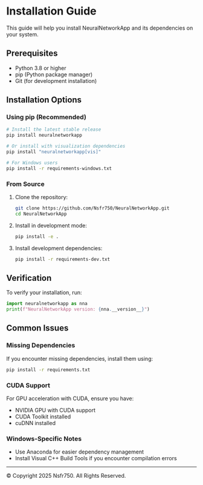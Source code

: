 # Installation Guide

This guide will help you install NeuralNetworkApp and its dependencies on your system.

## Prerequisites

- Python 3.8 or higher
- pip (Python package manager)
- Git (for development installation)

## Installation Options

### Using pip (Recommended)

```bash
# Install the latest stable release
pip install neuralnetworkapp

# Or install with visualization dependencies
pip install "neuralnetworkapp[vis]"

# For Windows users
pip install -r requirements-windows.txt
```

### From Source

1. Clone the repository:
   ```bash
   git clone https://github.com/Nsfr750/NeuralNetworkApp.git
   cd NeuralNetworkApp
   ```

2. Install in development mode:
   ```bash
   pip install -e .
   ```

3. Install development dependencies:
   ```bash
   pip install -r requirements-dev.txt
   ```

## Verification

To verify your installation, run:

```python
import neuralnetworkapp as nna
print(f"NeuralNetworkApp version: {nna.__version__}")
```

## Common Issues

### Missing Dependencies
If you encounter missing dependencies, install them using:
```bash
pip install -r requirements.txt
```

### CUDA Support
For GPU acceleration with CUDA, ensure you have:
- NVIDIA GPU with CUDA support
- CUDA Toolkit installed
- cuDNN installed

### Windows-Specific Notes
- Use Anaconda for easier dependency management
- Install Visual C++ Build Tools if you encounter compilation errors

---
© Copyright 2025 Nsfr750. All Rights Reserved.
